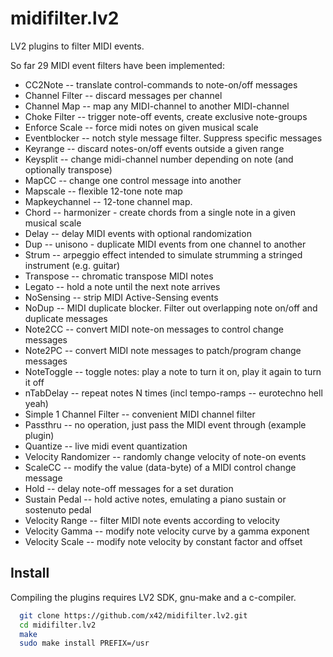 midifilter.lv2
==============

LV2 plugins to filter MIDI events.

So far 29 MIDI event filters have been implemented:

*   CC2Note -- translate control-commands to note-on/off messages
*   Channel Filter -- discard messages per channel
*   Channel Map -- map any MIDI-channel to another MIDI-channel
*   Choke Filter -- trigger note-off events, create exclusive note-groups
*   Enforce Scale -- force midi notes on given musical scale
*   Eventblocker -- notch style message filter. Suppress specific messages
*   Keyrange -- discard notes-on/off events outside a given range
*   Keysplit -- change midi-channel number depending on note (and optionally transpose)
*   MapCC -- change one control message into another
*   Mapscale -- flexible 12-tone note map
*   Mapkeychannel -- 12-tone channel map.
*   Chord -- harmonizer - create chords from a single note in a given musical scale
*   Delay -- delay MIDI events with optional randomization
*   Dup -- unisono - duplicate MIDI events from one channel to another
*   Strum -- arpeggio effect intended to simulate strumming a stringed instrument (e.g. guitar)
*   Transpose -- chromatic transpose MIDI notes
*   Legato -- hold a note until the next note arrives
*   NoSensing -- strip MIDI Active-Sensing events
*   NoDup -- MIDI duplicate blocker. Filter out overlapping note on/off and duplicate messages
*   Note2CC -- convert MIDI note-on messages to control change messages
*   Note2PC -- convert MIDI note messages to patch/program change messages
*   NoteToggle -- toggle notes: play a note to turn it on, play it again to turn it off
*   nTabDelay -- repeat notes N times (incl tempo-ramps -- eurotechno hell yeah)
*   Simple 1 Channel Filter -- convenient MIDI channel filter
*   Passthru -- no operation, just pass the MIDI event through (example plugin)
*   Quantize -- live midi event quantization
*   Velocity Randomizer -- randomly change velocity of note-on events
*   ScaleCC -- modify the value (data-byte) of a MIDI control change message
*   Hold -- delay note-off messages for a set duration
*   Sustain Pedal -- hold active notes, emulating a piano sustain or sostenuto pedal
*   Velocity Range -- filter MIDI note events according to velocity
*   Velocity Gamma -- modify note velocity curve by a gamma exponent
*   Velocity Scale -- modify note velocity by constant factor and offset

Install
-------

Compiling the plugins requires LV2 SDK, gnu-make and a c-compiler.

```bash
  git clone https://github.com/x42/midifilter.lv2.git
  cd midifilter.lv2
  make
  sudo make install PREFIX=/usr
```
